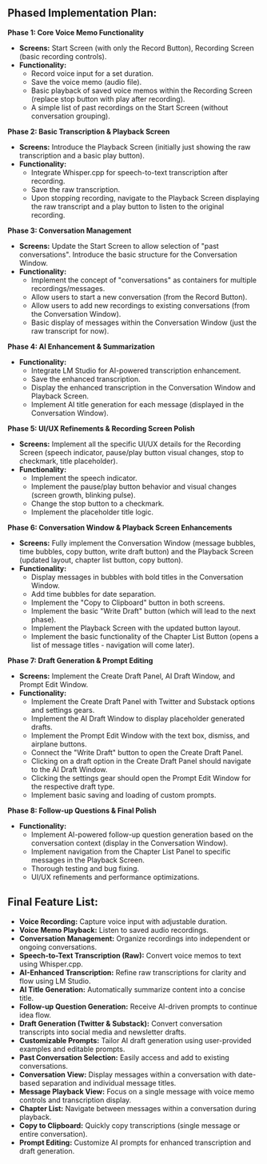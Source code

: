 ## Phased Implementation Plan:

**Phase 1: Core Voice Memo Functionality**

* **Screens:** Start Screen (with only the Record Button), Recording Screen (basic recording controls).
* **Functionality:**
    * Record voice input for a set duration.
    * Save the voice memo (audio file).
    * Basic playback of saved voice memos within the Recording Screen (replace stop button with play after recording).
    * A simple list of past recordings on the Start Screen (without conversation grouping).

**Phase 2: Basic Transcription & Playback Screen**

* **Screens:** Introduce the Playback Screen (initially just showing the raw transcription and a basic play button).
* **Functionality:**
    * Integrate Whisper.cpp for speech-to-text transcription after recording.
    * Save the raw transcription.
    * Upon stopping recording, navigate to the Playback Screen displaying the raw transcript and a play button to listen to the original recording.

**Phase 3: Conversation Management**

* **Screens:** Update the Start Screen to allow selection of "past conversations". Introduce the basic structure for the Conversation Window.
* **Functionality:**
    * Implement the concept of "conversations" as containers for multiple recordings/messages.
    * Allow users to start a new conversation (from the Record Button).
    * Allow users to add new recordings to existing conversations (from the Conversation Window).
    * Basic display of messages within the Conversation Window (just the raw transcript for now).

**Phase 4: AI Enhancement & Summarization**

* **Functionality:**
    * Integrate LM Studio for AI-powered transcription enhancement.
    * Save the enhanced transcription.
    * Display the enhanced transcription in the Conversation Window and Playback Screen.
    * Implement AI title generation for each message (displayed in the Conversation Window).

**Phase 5: UI/UX Refinements & Recording Screen Polish**

* **Screens:** Implement all the specific UI/UX details for the Recording Screen (speech indicator, pause/play button visual changes, stop to checkmark, title placeholder).
* **Functionality:**
    * Implement the speech indicator.
    * Implement the pause/play button behavior and visual changes (screen growth, blinking pulse).
    * Change the stop button to a checkmark.
    * Implement the placeholder title logic.

**Phase 6: Conversation Window & Playback Screen Enhancements**

* **Screens:** Fully implement the Conversation Window (message bubbles, time bubbles, copy button, write draft button) and the Playback Screen (updated layout, chapter list button, copy button).
* **Functionality:**
    * Display messages in bubbles with bold titles in the Conversation Window.
    * Add time bubbles for date separation.
    * Implement the "Copy to Clipboard" button in both screens.
    * Implement the basic "Write Draft" button (which will lead to the next phase).
    * Implement the Playback Screen with the updated button layout.
    * Implement the basic functionality of the Chapter List Button (opens a list of message titles - navigation will come later).

**Phase 7: Draft Generation & Prompt Editing**

* **Screens:** Implement the Create Draft Panel, AI Draft Window, and Prompt Edit Window.
* **Functionality:**
    * Implement the Create Draft Panel with Twitter and Substack options and settings gears.
    * Implement the AI Draft Window to display placeholder generated drafts.
    * Implement the Prompt Edit Window with the text box, dismiss, and airplane buttons.
    * Connect the "Write Draft" button to open the Create Draft Panel.
    * Clicking on a draft option in the Create Draft Panel should navigate to the AI Draft Window.
    * Clicking the settings gear should open the Prompt Edit Window for the respective draft type.
    * Implement basic saving and loading of custom prompts.

**Phase 8: Follow-up Questions & Final Polish**

* **Functionality:**
    * Implement AI-powered follow-up question generation based on the conversation context (display in the Conversation Window).
    * Implement navigation from the Chapter List Panel to specific messages in the Playback Screen.
    * Thorough testing and bug fixing.
    * UI/UX refinements and performance optimizations.

## Final Feature List:

* **Voice Recording:** Capture voice input with adjustable duration.
* **Voice Memo Playback:** Listen to saved audio recordings.
* **Conversation Management:** Organize recordings into independent or ongoing conversations.
* **Speech-to-Text Transcription (Raw):** Convert voice memos to text using Whisper.cpp.
* **AI-Enhanced Transcription:** Refine raw transcriptions for clarity and flow using LM Studio.
* **AI Title Generation:** Automatically summarize content into a concise title.
* **Follow-up Question Generation:** Receive AI-driven prompts to continue idea flow.
* **Draft Generation (Twitter & Substack):** Convert conversation transcripts into social media and newsletter drafts.
* **Customizable Prompts:** Tailor AI draft generation using user-provided examples and editable prompts.
* **Past Conversation Selection:** Easily access and add to existing conversations.
* **Conversation View:** Display messages within a conversation with date-based separation and individual message titles.
* **Message Playback View:** Focus on a single message with voice memo controls and transcription display.
* **Chapter List:** Navigate between messages within a conversation during playback.
* **Copy to Clipboard:** Quickly copy transcriptions (single message or entire conversation).
* **Prompt Editing:** Customize AI prompts for enhanced transcription and draft generation.

